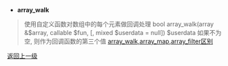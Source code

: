 
* **array_walk**
> 使用自定义函数对数组中的每个元素做回调处理
> bool array_walk(array &$array, callable $fun, [, mixed $userdata = null])
> $userdata 如果不为空, 则作为回调函数的第三个值
> [array_walk,array_map,array_filter区别](http://stackoverflow.com/questions/3432257/difference-between-array-map-array-walk-and-array-filter)
 
 
[返回上一级](index.html) 
 